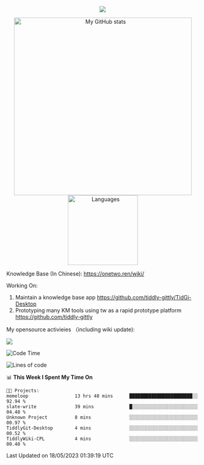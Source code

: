 <a href="https://github.com/linonetwo">
    <p align="center">
        <img src="https://github-profile-trophy.vercel.app/?username=linonetwo&column=7&theme=onedark"/>
    </p>
</a>
<a align="center" href="https://github.com/linonetwo">
  <p align="center">
    <img src="https://github-readme-stats.vercel.app/api?username=linonetwo&show_icons=true&count_private=true" alt="My GitHub stats" width="465"/>
    <img src="https://github-readme-stats.vercel.app/api/top-langs/?username=linonetwo&layout=compact&langs_count=10" alt="Languages" height="183">
  </p>
</a>

Knowledge Base (In Chinese): https://onetwo.ren/wiki/

Working On: 

1. Maintain a knowledge base app https://github.com/tiddly-gittly/TidGi-Desktop
1. Prototyping many KM tools using tw as a rapid prototype platform https://github.com/tiddly-gittly

My opensource activieies （including wiki update):

![](https://visitor-badge.glitch.me/badge?page_id=linonetwo.linonetwo)

<!--START_SECTION:waka-->
![Code Time](http://img.shields.io/badge/Code%20Time-1%2C726%20hrs%2031%20mins-blue)

![Lines of code](https://img.shields.io/badge/From%20Hello%20World%20I%27ve%20Written-47.2%20million%20lines%20of%20code-blue)

📊 **This Week I Spent My Time On** 

```text
🐱‍💻 Projects: 
memeloop                 13 hrs 48 mins      ███████████████████████░░   92.94 % 
slate-write              39 mins             █░░░░░░░░░░░░░░░░░░░░░░░░   04.48 % 
Unknown Project          8 mins              ░░░░░░░░░░░░░░░░░░░░░░░░░   00.97 % 
TiddlyGit-Desktop        4 mins              ░░░░░░░░░░░░░░░░░░░░░░░░░   00.52 % 
TiddlyWiki-CPL           4 mins              ░░░░░░░░░░░░░░░░░░░░░░░░░   00.48 % 
```


 Last Updated on 18/05/2023 01:39:19 UTC
<!--END_SECTION:waka-->
